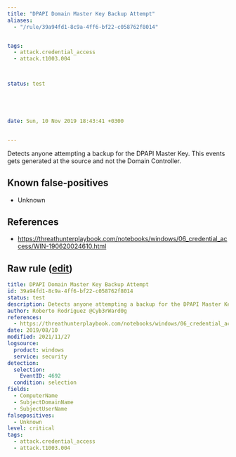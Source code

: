 ```yaml
---
title: "DPAPI Domain Master Key Backup Attempt"
aliases:
  - "/rule/39a94fd1-8c9a-4ff6-bf22-c058762f8014"


tags:
  - attack.credential_access
  - attack.t1003.004



status: test





date: Sun, 10 Nov 2019 18:43:41 +0300


---
```


Detects anyone attempting a backup for the DPAPI Master Key. This events gets generated at the source and not the Domain Controller.

<!--more-->


## Known false-positives

* Unknown



## References

* https://threathunterplaybook.com/notebooks/windows/06_credential_access/WIN-190620024610.html


## Raw rule ([edit](https://github.com/SigmaHQ/sigma/edit/master/rules/windows/builtin/security/win_dpapi_domain_masterkey_backup_attempt.yml))
```yaml
title: DPAPI Domain Master Key Backup Attempt
id: 39a94fd1-8c9a-4ff6-bf22-c058762f8014
status: test
description: Detects anyone attempting a backup for the DPAPI Master Key. This events gets generated at the source and not the Domain Controller.
author: Roberto Rodriguez @Cyb3rWard0g
references:
  - https://threathunterplaybook.com/notebooks/windows/06_credential_access/WIN-190620024610.html
date: 2019/08/10
modified: 2021/11/27
logsource:
  product: windows
  service: security
detection:
  selection:
    EventID: 4692
  condition: selection
fields:
  - ComputerName
  - SubjectDomainName
  - SubjectUserName
falsepositives:
  - Unknown
level: critical
tags:
  - attack.credential_access
  - attack.t1003.004

```
